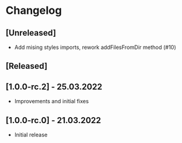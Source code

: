# Changelog

## [Unreleased]
- Add mising styles imports, rework addFilesFromDir method (#10)

## [Released]
## [1.0.0-rc.2] - 25.03.2022
- Improvements and initial fixes

## [1.0.0-rc.0] - 21.03.2022
- Initial release
